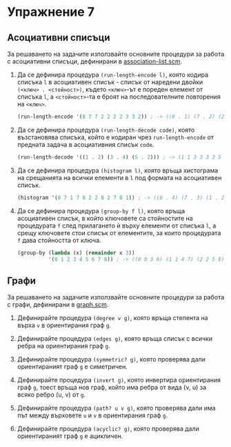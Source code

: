 Упражнение 7
============

Асоциативни списъци
-------------------
За решаването на задачите използвайте основните процедури за работа с
асоциативни списъци, дефинирани в [association-list.scm](association-list.scm).

1. Да се дефинира процедура `(run-length-encode l)`, която кодира списъка `l` в
асоциативен списък - списък от наредени двойки `(<ключ> . <стойност>)`, където
`<ключ>`-ът e пореден елемент от списъка `l`, а `<стойност>`-та е броят на
последователните повторения на `<ключ>`.

   ```scheme
   (run-length-encode '(8 7 7 2 2 2 2 3 3 2)) ; -> ((8 . 1) (7 . 2) (2 . 4) (3 . 2) (2 . 1))
   ```

2. Да се дефинира процедура `(run-length-decode code)`, която възстановява
списъка, който е кодиран чрез `run-length-encode` от предната задача в
асоциативния списък `code`.

   ```scheme
   (run-length-decode '((1 . 2) (3 . 4) (5 . 2))) ; -> (1 1 3 3 3 3 5 5)
   ```

3. Да се дефинира процедура `(histogram l)`, която връща хистограма на
срещанията на всички елементи в `l` под формата на асоциативен списък.

   ```scheme
   (histogram '(8 7 1 7 8 2 2 8 2 7 8 1)) ; -> ((8 . 4) (7 . 3) (1 . 2) (2 . 3))
   ```

4. Да се дефинира процедура `(group-by f l)`, която връща асоциативен списък, в
който ключовете са стойностите на процедурата `f` след прилагането ѝ върху
елементи от списъка `l`, а срещу ключовете стои списък от елементите, за които
процедурата `f` дава стойността от ключа.

   ```scheme
   (group-by (lambda (x) (remainder x 3))
             '(0 1 2 3 4 5 6 7 8)) ; -> ((0 0 3 6) (1 1 4 7) (2 2 5 8))
   ```

Графи
-----
За решаването на задачите използвайте основните процедури за работа с
графи, дефинирани в [graph.scm](graph.scm).

1. Дефинирайте процедура `(degree v g)`, която връща степента на върха `v` в
ориентирания граф `g`.

2. Дефинирайте процедура `(edges g)`, която връща списък с всички ребра на
ориентирания граф `g`.

3. Дефинирайте процедура `(symmetric? g)`, която проверява дали ориентираният
граф `g` е симетричен.

4. Дефинирайте процедура `(invert g)`, която инвертира ориентирания граф `g`,
тоест връща нов граф, който има ребра от вида (v, u) за всяко ребро (u, v) от
`g`.

5. Дефинирайте процедура `(path? u v g)`, която проверява дали има път между
върховете `u` и `v` в ориентирания граф `g`.

6. Дефинирайте процедура `(acyclic? g)`, която проверява дали ориентираният граф
`g` е ацикличен.
